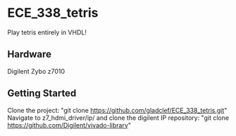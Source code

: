 # ECE_338_tetris
Play tetris entirely in VHDL!

## Hardware
Digilent Zybo z7010

## Getting Started
Clone the project: "git clone https://github.com/gladclef/ECE_338_tetris.git"
Navigate to z7_hdmi_driver/ip/ and clone the digilent IP repository: "git clone https://github.com/Digilent/vivado-library"
